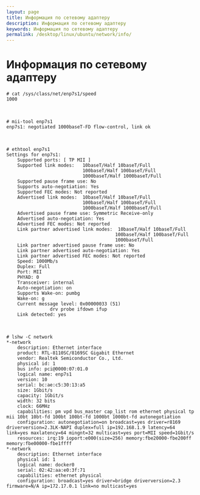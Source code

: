 ```yaml
---
layout: page
title: Информация по сетевому адаптеру
description: Информация по сетевому адаптеру
keywords: Информация по сетевому адаптеру
permalink: /desktop/linux/ubuntu/network/info/
---
```


# Информация по сетевому адаптеру

    # cat /sys/class/net/enp7s1/speed
    1000

<br/>

    # mii-tool enp7s1
    enp7s1: negotiated 1000baseT-FD flow-control, link ok

<br/>

    # ethtool enp7s1
    Settings for enp7s1:
        Supported ports: [ TP MII ]
        Supported link modes:   10baseT/Half 10baseT/Full
                                100baseT/Half 100baseT/Full
                                1000baseT/Half 1000baseT/Full
        Supported pause frame use: No
        Supports auto-negotiation: Yes
        Supported FEC modes: Not reported
        Advertised link modes:  10baseT/Half 10baseT/Full
                                100baseT/Half 100baseT/Full
                                1000baseT/Half 1000baseT/Full
        Advertised pause frame use: Symmetric Receive-only
        Advertised auto-negotiation: Yes
        Advertised FEC modes: Not reported
        Link partner advertised link modes:  10baseT/Half 10baseT/Full
                                            100baseT/Half 100baseT/Full
                                            1000baseT/Full
        Link partner advertised pause frame use: No
        Link partner advertised auto-negotiation: Yes
        Link partner advertised FEC modes: Not reported
        Speed: 1000Mb/s
        Duplex: Full
        Port: MII
        PHYAD: 0
        Transceiver: internal
        Auto-negotiation: on
        Supports Wake-on: pumbg
        Wake-on: g
        Current message level: 0x00000033 (51)
                    drv probe ifdown ifup
        Link detected: yes

<br/>

    # lshw -C network
    *-network
        description: Ethernet interface
        product: RTL-8110SC/8169SC Gigabit Ethernet
        vendor: Realtek Semiconductor Co., Ltd.
        physical id: 1
        bus info: pci@0000:07:01.0
        logical name: enp7s1
        version: 10
        serial: bc:ae:c5:30:13:a5
        size: 1Gbit/s
        capacity: 1Gbit/s
        width: 32 bits
        clock: 66MHz
        capabilities: pm vpd bus_master cap_list rom ethernet physical tp mii 10bt 10bt-fd 100bt 100bt-fd 1000bt 1000bt-fd autonegotiation
        configuration: autonegotiation=on broadcast=yes driver=r8169 driverversion=2.3LK-NAPI duplex=full ip=192.168.1.9 latency=64 link=yes maxlatency=64 mingnt=32 multicast=yes port=MII speed=1Gbit/s
        resources: irq:19 ioport:e000(size=256) memory:fbe20000-fbe200ff memory:fbe00000-fbe1ffff
    *-network
        description: Ethernet interface
        physical id: 1
        logical name: docker0
        serial: 02:42:aa:e0:3f:71
        capabilities: ethernet physical
        configuration: broadcast=yes driver=bridge driverversion=2.3 firmware=N/A ip=172.17.0.1 link=no multicast=yes
